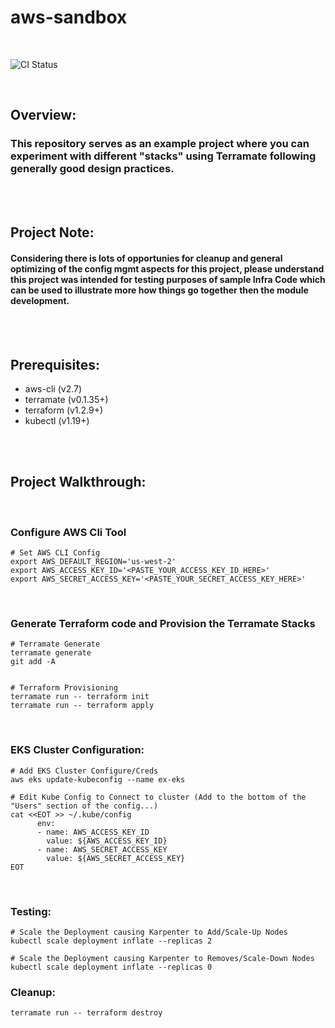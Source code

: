 # aws-sandbox

<br>

![CI Status](https://github.com/ashleymichaelwilliams/aws-sandbox/actions/workflows/ci.yml/badge.svg)

<br>

## Overview:
### This repository serves as an example project where you can experiment with different "stacks" using Terramate following generally good design practices.

<br><br>


## Project Note:
#### Considering there is lots of opportunies for cleanup and general optimizing of the config mgmt aspects for this project, please understand this project was intended for testing purposes of sample Infra Code which can be used to illustrate more how things go together then the module development. 

<br><br>

## Prerequisites:
* aws-cli (v2.7)
* terramate (v0.1.35+)
* terraform (v1.2.9+)
* kubectl (v1.19+)

<br><br>

## Project Walkthrough:

<br>

### Configure AWS Cli Tool
```
# Set AWS CLI Config
export AWS_DEFAULT_REGION='us-west-2'
export AWS_ACCESS_KEY_ID='<PASTE_YOUR_ACCESS_KEY_ID_HERE>'
export AWS_SECRET_ACCESS_KEY='<PASTE_YOUR_SECRET_ACCESS_KEY_HERE>'
```
<br>

### Generate Terraform code and Provision the Terramate Stacks
```
# Terramate Generate
terramate generate
git add -A


# Terraform Provisioning
terramate run -- terraform init
terramate run -- terraform apply
```
<br>

### EKS Cluster Configuration:
```
# Add EKS Cluster Configure/Creds
aws eks update-kubeconfig --name ex-eks

# Edit Kube Config to Connect to cluster (Add to the bottom of the "Users" section of the config...) 
cat <<EOT >> ~/.kube/config
      env:
      - name: AWS_ACCESS_KEY_ID
        value: ${AWS_ACCESS_KEY_ID}
      - name: AWS_SECRET_ACCESS_KEY
        value: ${AWS_SECRET_ACCESS_KEY}
EOT
```
<br>

### Testing:

```
# Scale the Deployment causing Karpenter to Add/Scale-Up Nodes
kubectl scale deployment inflate --replicas 2
```


```
# Scale the Deployment causing Karpenter to Removes/Scale-Down Nodes
kubectl scale deployment inflate --replicas 0
```

### Cleanup: 
```
terramate run -- terraform destroy
```